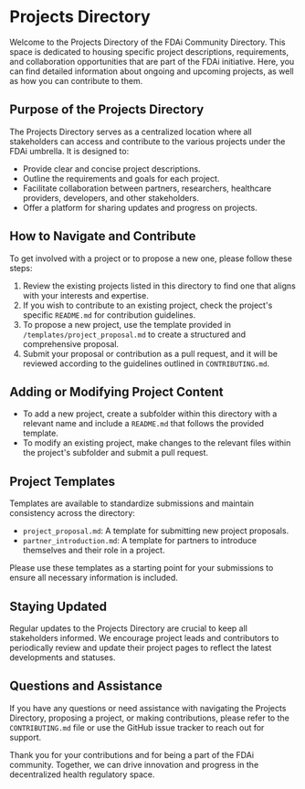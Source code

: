 # Projects Directory

Welcome to the Projects Directory of the FDAi Community Directory. This space is dedicated to housing specific project descriptions, requirements, and collaboration opportunities that are part of the FDAi initiative. Here, you can find detailed information about ongoing and upcoming projects, as well as how you can contribute to them.

## Purpose of the Projects Directory

The Projects Directory serves as a centralized location where all stakeholders can access and contribute to the various projects under the FDAi umbrella. It is designed to:

- Provide clear and concise project descriptions.
- Outline the requirements and goals for each project.
- Facilitate collaboration between partners, researchers, healthcare providers, developers, and other stakeholders.
- Offer a platform for sharing updates and progress on projects.

## How to Navigate and Contribute

To get involved with a project or to propose a new one, please follow these steps:

1. Review the existing projects listed in this directory to find one that aligns with your interests and expertise.
2. If you wish to contribute to an existing project, check the project's specific `README.md` for contribution guidelines.
3. To propose a new project, use the template provided in `/templates/project_proposal.md` to create a structured and comprehensive proposal.
4. Submit your proposal or contribution as a pull request, and it will be reviewed according to the guidelines outlined in `CONTRIBUTING.md`.

## Adding or Modifying Project Content

- To add a new project, create a subfolder within this directory with a relevant name and include a `README.md` that follows the provided template.
- To modify an existing project, make changes to the relevant files within the project's subfolder and submit a pull request.

## Project Templates

Templates are available to standardize submissions and maintain consistency across the directory:

- `project_proposal.md`: A template for submitting new project proposals.
- `partner_introduction.md`: A template for partners to introduce themselves and their role in a project.

Please use these templates as a starting point for your submissions to ensure all necessary information is included.

## Staying Updated

Regular updates to the Projects Directory are crucial to keep all stakeholders informed. We encourage project leads and contributors to periodically review and update their project pages to reflect the latest developments and statuses.

## Questions and Assistance

If you have any questions or need assistance with navigating the Projects Directory, proposing a project, or making contributions, please refer to the `CONTRIBUTING.md` file or use the GitHub issue tracker to reach out for support.

Thank you for your contributions and for being a part of the FDAi community. Together, we can drive innovation and progress in the decentralized health regulatory space.

